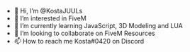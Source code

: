 - 👋 Hi, I’m @KostaJUULs
- 👀 I’m interested in FiveM
- 🌱 I’m currently learning JavaScript, 3D Modeling and LUA
- 💞️ I’m looking to collaborate on FiveM Resources 
- 📫 How to reach me Kosta#0420 on Discord

<!---
KostaJUULs/KostaJUULs is a ✨ special ✨ repository because its `README.md` (this file) appears on your GitHub profile.
You can click the Preview link to take a look at your changes.
--->
